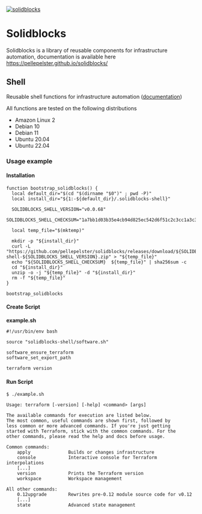 [![solidblocks](https://github.com/pellepelster/solidblocks/actions/workflows/pipeline.yml/badge.svg)](https://github.com/pellepelster/solidblocks/actions/workflows/pipeline.yml)

# Solidblocks

Solidblocks is a library of reusable components for infrastructure  automation, documentation is available here  https://pellepelster.github.io/solidblocks/

## Shell

Reusable shell functions for infrastructure automation ([documentation](https://pellepelster.github.io/solidblocks/shell/))

All functions are tested on the following distributions

* Amazon Linux 2
* Debian 10
* Debian 11
* Ubuntu 20.04
* Ubuntu 22.04

### Usage example

#### Installation
```
function bootstrap_solidblocks() {
  local default_dir="$(cd "$(dirname "$0")" ; pwd -P)"
  local install_dir="${1:-${default_dir}/.solidblocks-shell}"

  SOLIDBLOCKS_SHELL_VERSION="v0.0.68"
  SOLIDBLOCKS_SHELL_CHECKSUM="1a7bb1d03b35e4cb94d825ec542d6f51c2c3cc1a3c387b0dea61eb4be32760a7"

  local temp_file="$(mktemp)"

  mkdir -p "${install_dir}"
  curl -L "https://github.com/pellepelster/solidblocks/releases/download/${SOLIDBLOCKS_SHELL_VERSION}/solidblocks-shell-${SOLIDBLOCKS_SHELL_VERSION}.zip" > "${temp_file}"
  echo "${SOLIDBLOCKS_SHELL_CHECKSUM}  ${temp_file}" | sha256sum -c
  cd "${install_dir}"
  unzip -o -j "${temp_file}" -d "${install_dir}"
  rm -f "${temp_file}"
}

bootstrap_solidblocks
```

#### Create Script
**example.sh**
```
#!/usr/bin/env bash

source "solidblocks-shell/software.sh"

software_ensure_terraform
software_set_export_path

terraform version
```

#### Run Script

```
$ ./example.sh

Usage: terraform [-version] [-help] <command> [args]

The available commands for execution are listed below.
The most common, useful commands are shown first, followed by
less common or more advanced commands. If you're just getting
started with Terraform, stick with the common commands. For the
other commands, please read the help and docs before usage.

Common commands:
    apply              Builds or changes infrastructure
    console            Interactive console for Terraform interpolations
    [...]
    version            Prints the Terraform version
    workspace          Workspace management

All other commands:
    0.12upgrade        Rewrites pre-0.12 module source code for v0.12
    [...]
    state              Advanced state management

```
